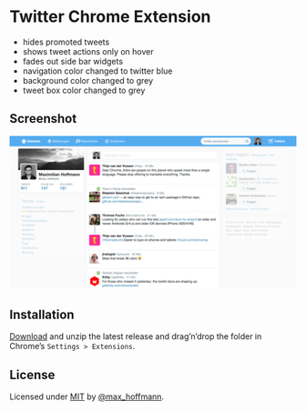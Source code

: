 # Twitter Chrome Extension

- hides promoted tweets
- shows tweet actions only on hover
- fades out side bar widgets
- navigation color changed to twitter blue
- background color changed to grey
- tweet box color changed to grey

## Screenshot

![screenshot](screenshot.png)

## Installation

[Download](https://github.com/maxhoffmann/twitter-chrome-extension/archive/master.zip) and unzip the latest release and drag’n’drop the folder in Chrome’s `Settings > Extensions`.


## License

Licensed under [MIT](LICENSE) by [@max_hoffmann](https://twitter.com/max_hoffmann).
